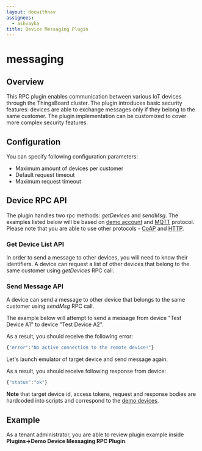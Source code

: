 ```yaml
---
layout: docwithnav
assignees:
  - ashvayka
title: Device Messaging Plugin
---
```


# messaging

## Overview

This RPC plugin enables communication between various IoT devices through the ThingsBoard cluster. The plugin introduces basic security features: devices are able to exchange messages only if they belong to the same customer. The plugin implementation can be customized to cover more complex security features.

## Configuration

You can specify following configuration parameters:

* Maximum amount of devices per customer
* Default request timeout
* Maximum request timeout 

## Device RPC API

The plugin handles two rpc methods: _getDevices_ and _sendMsg_. The examples listed below will be based on [demo account](https://github.com/caoyingde/thingsboard.github.io/tree/9437083b88083a9b2563248432cbbe460867fbaf/docs/samples/demo-account/README.md) and [MQTT](https://github.com/caoyingde/thingsboard.github.io/tree/9437083b88083a9b2563248432cbbe460867fbaf/docs/reference/mqtt-api/README.md#client-side-rpc) protocol. Please note that you are able to use other protocols - [CoAP](https://github.com/caoyingde/thingsboard.github.io/tree/9437083b88083a9b2563248432cbbe460867fbaf/docs/reference/coap-api/README.md#client-side-rpc) and [HTTP](https://github.com/caoyingde/thingsboard.github.io/tree/9437083b88083a9b2563248432cbbe460867fbaf/docs/reference/http-api/README.md#client-side-rpc).

### Get Device List API

In order to send a message to other devices, you will need to know their identifiers. A device can request a list of other devices that belong to the same customer using _getDevices_ RPC call.

### Send Message API

A device can send a message to other device that belongs to the same customer using _sendMsg_ RPC call.

The example below will attempt to send a message from device "Test Device A1" to device "Test Device A2".

As a result, you should receive the following error:

```javascript
{"error":"No active connection to the remote device!"}
```

Let's launch emulator of target device and send message again:

As a result, you should receive following response from device:

```javascript
{"status":"ok"}
```

**Note** that target device id, access tokens, request and response bodies are hardcoded into scripts and correspond to the [demo devices](https://github.com/caoyingde/thingsboard.github.io/tree/9437083b88083a9b2563248432cbbe460867fbaf/docs/samples/demo-account/README.md#tenant-devices).

## Example

As a tenant administrator, you are able to review plugin example inside **Plugins-&gt;Demo Device Messaging RPC Plugin**.

